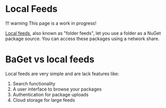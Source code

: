 # Local Feeds

!!! warning
    This page is a work in progress!

[Local feeds](https://docs.microsoft.com/en-us/nuget/hosting-packages/local-feeds), also known as "folder feeds", let you
use a folder as a NuGet package source. You can access these packages using a network share.

# BaGet vs local feeds

Local feeds are very simple and are lack features like:

1. Search functionality
1. A user interface to browse your packages
1. Authentication for package uploads
1. Cloud storage for large feeds
